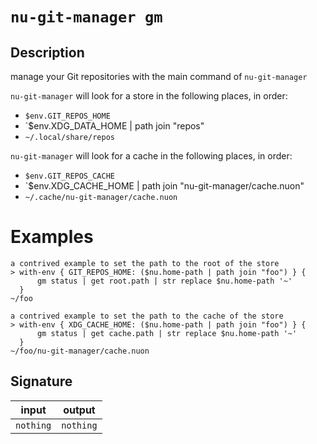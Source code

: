 # `nu-git-manager gm`
## Description
manage your Git repositories with the main command of `nu-git-manager`

`nu-git-manager` will look for a store in the following places, in order:
- `$env.GIT_REPOS_HOME`
- `$env.XDG_DATA_HOME | path join "repos"
- `~/.local/share/repos`

`nu-git-manager` will look for a cache in the following places, in order:
- `$env.GIT_REPOS_CACHE`
- `$env.XDG_CACHE_HOME | path join "nu-git-manager/cache.nuon"
- `~/.cache/nu-git-manager/cache.nuon`

# Examples
    a contrived example to set the path to the root of the store
    > with-env { GIT_REPOS_HOME: ($nu.home-path | path join "foo") } {
          gm status | get root.path | str replace $nu.home-path '~'
      }
    ~/foo

    a contrived example to set the path to the cache of the store
    > with-env { XDG_CACHE_HOME: ($nu.home-path | path join "foo") } {
          gm status | get cache.path | str replace $nu.home-path '~'
      }
    ~/foo/nu-git-manager/cache.nuon

## Signature
| input     | output    |
| --------- | --------- |
| `nothing` | `nothing` |
